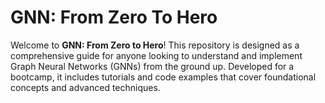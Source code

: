 # GNN: From Zero To Hero

Welcome to **GNN: From Zero to Hero**! This repository is designed as a comprehensive guide for anyone looking to understand and implement Graph Neural Networks (GNNs) from the ground up. Developed for a bootcamp, it includes tutorials and code examples that cover foundational concepts and advanced techniques.
